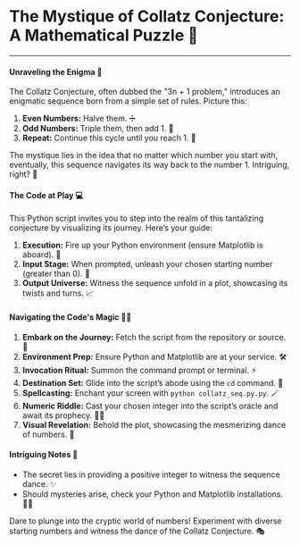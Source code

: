 # The Mystique of Collatz Conjecture: A Mathematical Puzzle 🧩

----

#### Unraveling the Enigma 🌌

The Collatz Conjecture, often dubbed the "3n + 1 problem," introduces an enigmatic sequence born from a simple set of rules. Picture this:

1. **Even Numbers:** Halve them. ➗
2. **Odd Numbers:** Triple them, then add 1. 🔢
3. **Repeat:** Continue this cycle until you reach 1. 🔁

The mystique lies in the idea that no matter which number you start with, eventually, this sequence navigates its way back to the number 1. Intriguing, right? 🤔

#### The Code at Play 💻

This Python script invites you to step into the realm of this tantalizing conjecture by visualizing its journey. Here’s your guide:

1. **Execution:** Fire up your Python environment (ensure Matplotlib is aboard). 🚀
2. **Input Stage:** When prompted, unleash your chosen starting number (greater than 0). 🎲
3. **Output Universe:** Witness the sequence unfold in a plot, showcasing its twists and turns. 📈

#### Navigating the Code's Magic 🧙‍♂️

1. **Embark on the Journey:** Fetch the script from the repository or source. 📜
2. **Environment Prep:** Ensure Python and Matplotlib are at your service. 🛠️
3. **Invocation Ritual:** Summon the command prompt or terminal. ⚡
4. **Destination Set:** Glide into the script’s abode using the `cd` command. 🏰
5. **Spellcasting:** Enchant your screen with `python collatz_seq.py.py`. 🪄
6. **Numeric Riddle:** Cast your chosen integer into the script’s oracle and await its prophecy. 🕵️‍♂️
7. **Visual Revelation:** Behold the plot, showcasing the mesmerizing dance of numbers. 🌟

#### Intriguing Notes 📝

- The secret lies in providing a positive integer to witness the sequence dance. ✨
- Should mysteries arise, check your Python and Matplotlib installations. 🕵️‍♀️

Dare to plunge into the cryptic world of numbers! Experiment with diverse starting numbers and witness the dance of the Collatz Conjecture. 🎭
